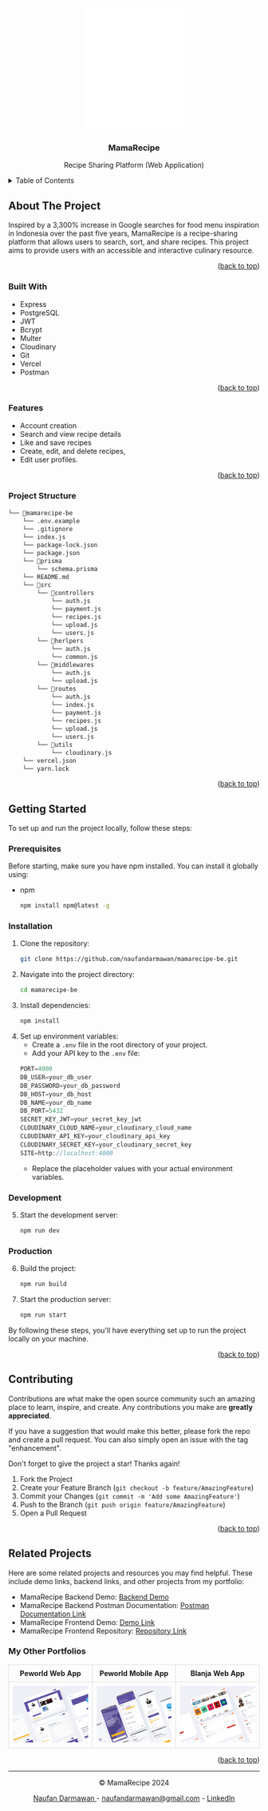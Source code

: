<a id="readme-top"></a>

<br />
<div align="center">
  <a href="https://github.com/naufandarmawan/mamarecipe-be">
    <img src="./screenshots/logo.svg" alt="Logo" width="200" height="auto">
  </a>

  <h3 align="center">MamaRecipe</h3>
  <p align="center">
    Recipe Sharing Platform (Web Application) 
  </p>
</div>



<details>
  <summary>Table of Contents</summary>
  <ol>
    <li>
      <a href="#about-the-project">About The Project</a>
      <ul>
        <li><a href="#built-with">Built With</a></li>
        <li><a href="#features">Features</a></li>
        <li><a href="#project-structure">Project Structure</a></li>
      </ul>
    </li>
    <li>
      <a href="#getting-started">Getting Started</a>
      <ul>
        <li><a href="#prerequisites">Prerequisites</a></li>
        <li><a href="#installation">Installation</a></li>
        <li><a href="#development">Development</a></li>
        <li><a href="#production">Production</a></li>
      </ul>
    </li>
    <li><a href="#contributing">Contributing</a></li>
    <li><a href="#related-projects">Related Projects</a></li>
    <li><a href="#license">License</a></li>
    <li><a href="#contact">Contact</a></li>
  </ol>
</details>



## About The Project

Inspired by a 3,300% increase in Google searches for food menu inspiration in Indonesia over the past five years, MamaRecipe is a recipe-sharing platform that allows users to search, sort, and share recipes. This project aims to provide users with an accessible and interactive culinary resource.

<p align="right">(<a href="#readme-top">back to top</a>)</p>



### Built With

* Express
* PostgreSQL
* JWT
* Bcrypt
* Multer
* Cloudinary
* Git
* Vercel
* Postman

<p align="right">(<a href="#readme-top">back to top</a>)</p>



### Features

* Account creation
* Search and view recipe details
* Like and save recipes
* Create, edit, and delete recipes,
* Edit user profiles.


<p align="right">(<a href="#readme-top">back to top</a>)</p>



### Project Structure

```
└── 📁mamarecipe-be
    └── .env.example
    └── .gitignore
    └── index.js
    └── package-lock.json
    └── package.json
    └── 📁prisma
        └── schema.prisma
    └── README.md
    └── 📁src
        └── 📁controllers
            └── auth.js
            └── payment.js
            └── recipes.js
            └── upload.js
            └── users.js
        └── 📁herlpers
            └── auth.js
            └── common.js
        └── 📁middlewares
            └── auth.js
            └── upload.js
        └── 📁routes
            └── auth.js
            └── index.js
            └── payment.js
            └── recipes.js
            └── upload.js
            └── users.js
        └── 📁utils
            └── cloudinary.js
    └── vercel.json
    └── yarn.lock
```

<p align="right">(<a href="#readme-top">back to top</a>)</p>


## Getting Started

To set up and run the project locally, follow these steps:

### Prerequisites

Before starting, make sure you have npm installed. You can install it globally using:

* npm
  ```sh
  npm install npm@latest -g
  ```

### Installation

1. Clone the repository:
   ```sh
   git clone https://github.com/naufandarmawan/mamarecipe-be.git
   ```
2. Navigate into the project directory:
   ```sh
   cd mamarecipe-be
   ```
3. Install dependencies:
   ```sh
   npm install
   ```
4. Set up environment variables:
   * Create a `.env` file in the root directory of your project.
   * Add your API key to the `.env` file:
   ```js
   PORT=4000
   DB_USER=your_db_user
   DB_PASSWORD=your_db_password
   DB_HOST=your_db_host
   DB_NAME=your_db_name
   DB_PORT=5432
   SECRET_KEY_JWT=your_secret_key_jwt
   CLOUDINARY_CLOUD_NAME=your_cloudinary_cloud_name
   CLOUDINARY_API_KEY=your_cloudinary_api_key
   CLOUDINARY_SECRET_KEY=your_cloudinary_secret_key
   SITE=http://localhost:4000
   ```
   * Replace the placeholder values with your actual environment variables.

### Development

5. Start the development server:
   ```sh
   npm run dev
   ```

### Production

6. Build the project:
   ```sh
   npm run build
   ```
7. Start the production server:
   ```sh
   npm run start
   ```

By following these steps, you'll have everything set up to run the project locally on your machine.

<p align="right">(<a href="#readme-top">back to top</a>)</p>



## Contributing

Contributions are what make the open source community such an amazing place to learn, inspire, and create. Any contributions you make are **greatly appreciated**.

If you have a suggestion that would make this better, please fork the repo and create a pull request. You can also simply open an issue with the tag "enhancement".

Don't forget to give the project a star! Thanks again!

1. Fork the Project
2. Create your Feature Branch (`git checkout -b feature/AmazingFeature`)
3. Commit your Changes (`git commit -m 'Add some AmazingFeature'`)
4. Push to the Branch (`git push origin feature/AmazingFeature`)
5. Open a Pull Request

<p align="right">(<a href="#readme-top">back to top</a>)</p>



## Related Projects

Here are some related projects and resources you may find helpful. These include demo links, backend links, and other projects from my portfolio:

* MamaRecipe Backend Demo: [Backend Demo](https://pijar-mama-recipe.vercel.app/)
* MamaRecipe Backend Postman Documentation: [Postman Documentation Link](https://documenter.getpostman.com/view/7675329/2sA3QqerrC)
* MamaRecipe Frontend Demo: [Demo Link](https://mamarecipe-fe-naufan.vercel.app/)
* MamaRecipe Frontend Repository: [Repository Link](https://github.com/naufandarmawan/mamarecipe-fe)

### My Other Portfolios

<table style="width: 100%; border-collapse: collapse;">
<colgroup>
    <col style="width: 33.33%;">
    <col style="width: 33.33%;">
    <col style="width: 33.33%;">
  </colgroup>
  <tr>
    <th style="padding: 8px; text-align: center; border: 1px solid #ddd;">Peworld Web App</th>
    <th style="padding: 8px; text-align: center; border: 1px solid #ddd;">Peworld Mobile App</th>
    <!-- <th style="padding: 8px; text-align: center; border: 1px solid #ddd;">MamaRecipe Web App</th> -->
    <th style="padding: 8px; text-align: center; border: 1px solid #ddd;">Blanja Web App</th>
  </tr>
  <tr>
    <td style="padding: 8px; text-align: left; border: 1px solid #ddd;"><a href="https://github.com/naufandarmawan/peworld-fe"><img src="./screenshots/other-portfolio-1.png" alt="Screenshot 1" style="max-width: 100%; height: auto;"></a></td>
    <td style="padding: 8px; text-align: left; border: 1px solid #ddd;"><a href="https://github.com/naufandarmawan/peworld-mobile"><img src="./screenshots/other-portfolio-4.png" alt="Screenshot 2" style="max-width: 100%; height: auto;"></a></td>
    <!-- <td style="padding: 8px; text-align: left; border: 1px solid #ddd;"><a href="https://github.com/naufandarmawan/mamarecipe-fe"><img src="./screenshots/other-portfolio-2.png" alt="Screenshot 3" style="max-width: 100%; height: auto;"></a></td> -->
    <td style="padding: 8px; text-align: left; border: 1px solid #ddd;"><a href="https://github.com/naufandarmawan/blanja-fe"><img src="./screenshots/other-portfolio-3.png" alt="Screenshot 4" style="max-width: 100%; height: auto;"></a></td>
  </tr>
  <!-- Repeat similar rows for more screenshots -->
</table>

<p align="right">(<a href="#readme-top">back to top</a>)</p>


-----


<p align="center" id="contact">© MamaRecipe 2024</p>
<p align="center">
<a href="https://github.com/naufandarmawan/"> Naufan Darmawan </a> - <a href="mailto:naufandarmawan@gmail.com">naufandarmawan@gmail.com</a> - <a href="https://www.linkedin.com/in/naufandarmawan/">LinkedIn</a>
</p>
